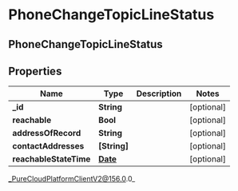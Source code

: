 # PhoneChangeTopicLineStatus

## PhoneChangeTopicLineStatus

## Properties

|Name | Type | Description | Notes|
|------------ | ------------- | ------------- | -------------|
| **_id** | **String** |  | [optional] |
| **reachable** | **Bool** |  | [optional] |
| **addressOfRecord** | **String** |  | [optional] |
| **contactAddresses** | **[String]** |  | [optional] |
| **reachableStateTime** | [**Date**](Date) |  | [optional] |



_PureCloudPlatformClientV2@156.0.0_
